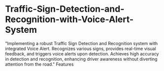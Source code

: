 # Traffic-Sign-Detection-and-Recognition-with-Voice-Alert-System
"Implementing a robust Traffic Sign Detection and Recognition system with integrated Voice Alert. Recognizes various signs, provides real-time visual feedback, and triggers voice alerts upon detection. Achieves high accuracy in detection and recognition, enhancing driver awareness without diverting attention from the road."
Features
